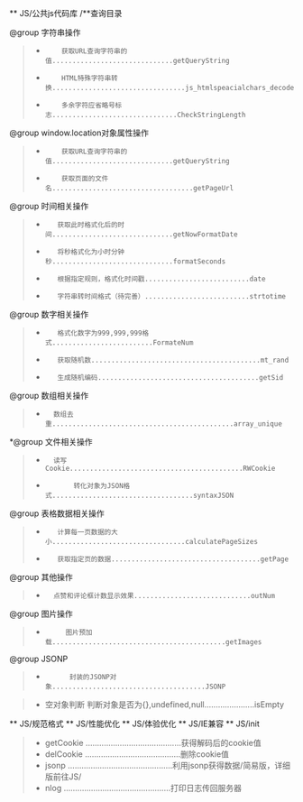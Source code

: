 ** JS/公共js代码库
/**查询目录

@group 字符串操作

 >*         获取URL查询字符串的值..............................getQueryString
 >*         HTML特殊字符串转换.................................js_htmlspeacialchars_decode
 >*         多余字符应省略号标志...............................CheckStringLength
        
 @group window.location对象属性操作 
  
 >*         获取URL查询字符串的值..............................getQueryString 
 >*         获取页面的文件名...................................getPageUrl

@group 时间相关操作

>*        获取此时格式化后的时间..............................getNowFormatDate
>*        将秒格式化为小时分钟秒..............................formatSeconds
>*        根据指定规则，格式化时间戳..........................date
>*        字符串转时间格式（待完善）..........................strtotime

 @group 数字相关操作

>*        格式化数字为999,999,999格式.........................FormateNum
>*        获取随机数..........................................mt_rand
>*        生成随机编码........................................getSid


@group 数组相关操作

 >*       数组去重.............................................array_unique

 *@group 文件相关操作

 >*       读写Cookie...........................................RWCookie
 >* 		   转化对象为JSON格式...................................syntaxJSON
	 
 @group 表格数据相关操作
> *		   计算每一页数据的大小.................................calculatePageSizes
 >*		   获取指定页的数据.....................................getPage

 @group 其他操作 
 >*       点赞和评论框计数显示效果.............................outNum

 @group 图片操作 
 >*          图片预加载...........................................getImages

 @group JSONP
>* 			 封装的JSONP对象......................................JSONP

>*    空对象判断
		 判断对象是否为{},undefined,null......................isEmpty
  			

 
** JS/规范格式
** JS/性能优化
** JS/体验优化
** JS/IE兼容
** JS/init
>* getCookie ..........................................获得解码后的cookie值
>* delCookie ..........................................删除cookie值
>* jsonp ..............................................利用jsonp获得数据/简易版，详细版前往JS/
>* nlog ...............................................打印日志传回服务器